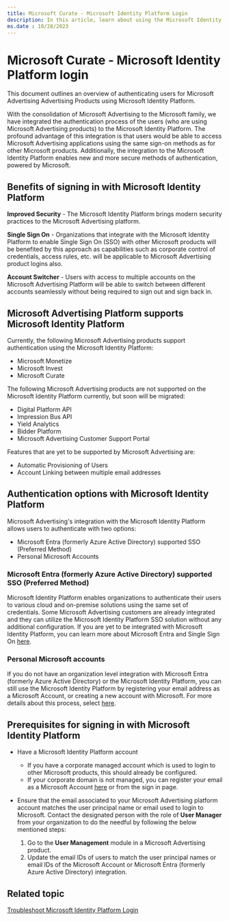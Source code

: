 ```yaml
---
title: Microsoft Curate - Microsoft Identity Platform Login
description: In this article, learn about using the Microsoft Identity Platform to authenticate users for Microsoft Advertising Advertising Products.
ms.date : 10/28/2023
---
```


# Microsoft Curate - Microsoft Identity Platform login

This document outlines an overview of authenticating users for Microsoft Advertising Advertising Products using Microsoft Identity Platform.

With the consolidation of Microsoft Advertising to the Microsoft family, we have integrated the authentication process of the users (who are using Microsoft Advertising products) to the Microsoft Identity Platform. The profound advantage of this integration is that users would be able to access Microsoft Advertising applications using the same sign-on methods as for other Microsoft products. Additionally, the integration to the Microsoft Identity Platform enables new and more secure methods of authentication, powered by Microsoft.

## Benefits of signing in with Microsoft Identity Platform

**Improved Security** - The Microsoft Identity Platform brings modern security practices to the Microsoft Advertising platform.

**Single Sign On** - Organizations that integrate with the Microsoft Identity Platform to enable Single Sign On (SSO) with other Microsoft products will be benefited by this approach as capabilities such as corporate control of credentials, access rules, etc. will be applicable to Microsoft Advertising product logins also.

**Account Switcher** - Users with access to multiple accounts on the Microsoft Advertising Platform will be able to switch between different accounts seamlessly without being required to sign out and sign back in.

## Microsoft Advertising Platform supports Microsoft Identity Platform

Currently, the following Microsoft Advertising products support authentication using the Microsoft Identity Platform:

- Microsoft Monetize
- Microsoft Invest
- Microsoft Curate

The following Microsoft Advertising products are not supported on the Microsoft Identity Platform currently, but soon will be migrated:

- Digital Platform API
- Impression Bus API
- Yield Analytics
- Bidder Platform
- Microsoft Advertising Customer Support Portal

Features that are yet to be supported by Microsoft Advertising are:

- Automatic Provisioning of Users
- Account Linking between multiple email addresses

## Authentication options with Microsoft Identity Platform

Microsoft Advertising's integration with the Microsoft Identity Platform allows users to authenticate with two options:

- Microsoft Entra (formerly Azure Active Directory) supported SSO (Preferred Method)
- Personal Microsoft Accounts

### Microsoft Entra (formerly Azure Active Directory) supported SSO (Preferred Method)

Microsoft Identity Platform enables organizations to authenticate their users to various cloud and on-premise solutions using the same set of credentials. Some Microsoft Advertising customers are already integrated and they can utilize the Microsoft Identity Platform SSO solution without any additional configuration. If you are yet to be integrated with Microsoft Identity Platform, you can learn more about Microsoft Entra and Single Sign On [here](https://www.microsoft.com/en-us/security/business/identity-access/microsoft-entra-single-sign-on).

### Personal Microsoft accounts

If you do not have an organization level integration with Microsoft Entra (formerly Azure Active Directory) or the Microsoft Identity Platform, you can still use the Microsoft Identity Platform by registering your email address as a Microsoft Account, or creating a new account with Microsoft. For more details about this process, select [here](https://account.microsoft.com/account/Account).

## Prerequisites for signing in with Microsoft Identity Platform

- Have a Microsoft Identity Platform account
  - If you have a corporate managed account which is used to login to other Microsoft products, this should already be configured.
  - If your corporate domain is not managed, you can register your email as a Microsoft Account [here](https://account.microsoft.com/account/Account) or from the sign in page.

- Ensure that the email associated to your Microsoft Advertising platform account matches the user principal name or email used to login to Microsoft. Contact the designated person with the role of **User Manager** from your organization to do the needful by following the below mentioned steps:
  1. Go to the **User Management** module in a Microsoft Advertising product.
  1. Update the email IDs of users to match the user principal names or email IDs of the Microsoft Account or Microsoft Entra (formerly Azure Active Directory) integration.

## Related topic

[Troubleshoot Microsoft Identity Platform Login](microsoft-identity-platform-login-troubleshooting.md)
